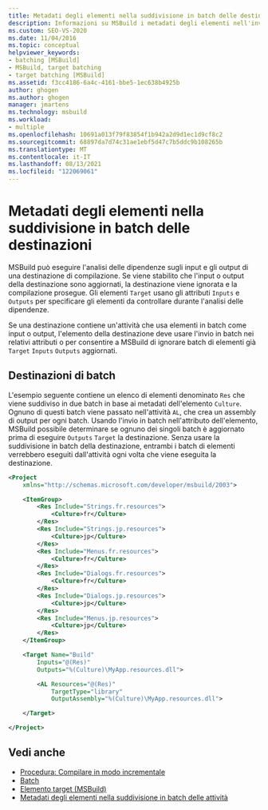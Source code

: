 ```yaml
---
title: Metadati degli elementi nella suddivisione in batch delle destinazioni | Microsoft Docs
description: Informazioni su MSBuild i metadati degli elementi nell'invio in batch di destinazione per eseguire l'analisi delle dipendenze sugli input e gli output di una destinazione di compilazione.
ms.custom: SEO-VS-2020
ms.date: 11/04/2016
ms.topic: conceptual
helpviewer_keywords:
- batching [MSBuild]
- MSBuild, target batching
- target batching [MSBuild]
ms.assetid: f3cc4186-6a4c-4161-bbe5-1ec638b4925b
author: ghogen
ms.author: ghogen
manager: jmartens
ms.technology: msbuild
ms.workload:
- multiple
ms.openlocfilehash: 10691a013f79f83854f1b942a2d9d1ec1d9cf8c2
ms.sourcegitcommit: 68897da7d74c31ae1ebf5d47c7b5ddc9b108265b
ms.translationtype: MT
ms.contentlocale: it-IT
ms.lasthandoff: 08/13/2021
ms.locfileid: "122069061"
---
```

# <a name="item-metadata-in-target-batching"></a>Metadati degli elementi nella suddivisione in batch delle destinazioni

MSBuild può eseguire l'analisi delle dipendenze sugli input e gli output di una destinazione di compilazione. Se viene stabilito che l'input o output della destinazione sono aggiornati, la destinazione viene ignorata e la compilazione prosegue. Gli elementi `Target` usano gli attributi `Inputs` e `Outputs` per specificare gli elementi da controllare durante l'analisi delle dipendenze.

Se una destinazione contiene un'attività che usa elementi in batch come input o output, l'elemento della destinazione deve usare l'invio in batch nei relativi attributi o per consentire a MSBuild di ignorare batch di elementi già `Target` `Inputs` `Outputs` aggiornati.

## <a name="batch-targets"></a>Destinazioni di batch

L'esempio seguente contiene un elenco di elementi denominato `Res` che viene suddiviso in due batch in base ai metadati dell'elemento `Culture`. Ognuno di questi batch viene passato nell'attività `AL`, che crea un assembly di output per ogni batch. Usando l'invio in batch nell'attributo dell'elemento, MSBuild possibile determinare se ognuno dei singoli batch è aggiornato prima di eseguire `Outputs` `Target` la destinazione. Senza usare la suddivisione in batch della destinazione, entrambi i batch di elementi verrebbero eseguiti dall'attività ogni volta che viene eseguita la destinazione.

```xml
<Project
    xmlns="http://schemas.microsoft.com/developer/msbuild/2003">

    <ItemGroup>
        <Res Include="Strings.fr.resources">
            <Culture>fr</Culture>
        </Res>
        <Res Include="Strings.jp.resources">
            <Culture>jp</Culture>
        </Res>
        <Res Include="Menus.fr.resources">
            <Culture>fr</Culture>
        </Res>
        <Res Include="Dialogs.fr.resources">
            <Culture>fr</Culture>
        </Res>
        <Res Include="Dialogs.jp.resources">
            <Culture>jp</Culture>
        </Res>
        <Res Include="Menus.jp.resources">
            <Culture>jp</Culture>
        </Res>
    </ItemGroup>

    <Target Name="Build"
        Inputs="@(Res)"
        Outputs="%(Culture)\MyApp.resources.dll">

        <AL Resources="@(Res)"
            TargetType="library"
            OutputAssembly="%(Culture)\MyApp.resources.dll">

    </Target>

</Project>
```

## <a name="see-also"></a>Vedi anche

- [Procedura: Compilare in modo incrementale](../msbuild/how-to-build-incrementally.md)
- [Batch](../msbuild/msbuild-batching.md)
- [Elemento target (MSBuild)](../msbuild/target-element-msbuild.md)
- [Metadati degli elementi nella suddivisione in batch delle attività](../msbuild/item-metadata-in-task-batching.md)
